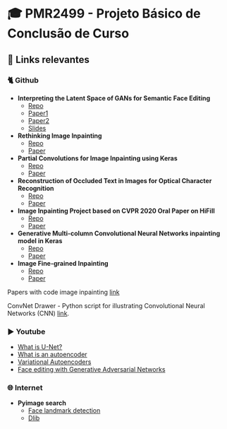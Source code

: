 # 🎓 PMR2499 - Projeto Básico de Conclusão de Curso

## 🔗 Links relevantes

### 🐈 Github

- **Interpreting the Latent Space of GANs for Semantic Face Editing**
  - [Repo](https://github.com/genforce/interfacegan)
  - [Paper1](https://arxiv.org/pdf/1907.10786.pdf)
  - [Paper2](https://arxiv.org/pdf/2005.09635.pdf)
  - [Slides](https://genforce.github.io/interfacegan/)
- **Rethinking Image Inpainting**
  - [Repo](https://github.com/KumapowerLIU/Rethinking-Inpainting-MEDFE)
  - [Paper](https://www.ecva.net/papers/eccv_2020/papers_ECCV/papers/123470715.pdf)
- **Partial Convolutions for Image Inpainting using Keras**
  - [Repo](https://github.com/MathiasGruber/PConv-Keras)
  - [Paper](https://arxiv.org/abs/1804.07723)
- **Reconstruction of Occluded Text in Images for Optical Character Recognition**
  - [Repo](https://github.com/DiaaEsmail/Reconstruction-of-occluded-text-in-images-for-OCR-using-PConv)
  - [Paper](https://github.com/DiaaEsmail/Reconstruction-of-occluded-text-in-images-for-OCR-using-PConv/blob/master/Dia2019_MA.pdf)
- **Image Inpainting Project based on CVPR 2020 Oral Paper on HiFill**
  - [Repo](https://github.com/Atlas200dk/sample-imageinpainting-HiFill)
  - [Paper](https://arxiv.org/abs/2005.09704)
- **Generative Multi-column Convolutional Neural Networks inpainting model in Keras**
  - [Repo](https://github.com/tlatkowski/inpainting-gmcnn-keras)
  - [Paper](https://arxiv.org/pdf/1810.08771.pdf)
- **Image Fine-grained Inpainting**
  - [Repo](https://github.com/Zheng222/DMFN)
  - [Paper](https://arxiv.org/pdf/2002.02609.pdf)

Papers with code image inpainting [link](https://paperswithcode.com/task/image-inpainting)

ConvNet Drawer - Python script for illustrating Convolutional Neural Networks (CNN) [link](https://github.com/yu4u/convnet-drawer).

### ▶️ Youtube

- [What is U-Net?](https://www.youtube.com/watch?v=azM57JuQpQI)
- [What is an autoencoder](https://www.youtube.com/watch?v=Rdpbnd0pCiI)
- [Variational Autoencoders](https://www.youtube.com/watch?v=9zKuYvjFFS8)
- [Face editing with Generative Adversarial Networks](https://www.youtube.com/watch?v=dCKbRCUyop8)

### 🌐 Internet

- **Pyimage search**
  - [Face landmark detection](https://www.pyimagesearch.com/2017/04/10/detect-eyes-nose-lips-jaw-dlib-opencv-python/)
  - [Dlib](https://www.pyimagesearch.com/2017/04/03/facial-landmarks-dlib-opencv-python/)
